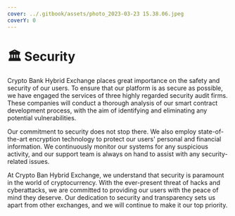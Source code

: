 ```yaml
---
cover: ../.gitbook/assets/photo_2023-03-23 15.38.06.jpeg
coverY: 0
---
```


# 🏛 Security

Crypto Bank Hybrid Exchange places great importance on the safety and security of our users. To ensure that our platform is as secure as possible, we have engaged the services of three highly regarded security audit firms. These companies will conduct a thorough analysis of our smart contract development process, with the aim of identifying and eliminating any potential vulnerabilities.

Our commitment to security does not stop there. We also employ state-of-the-art encryption technology to protect our users' personal and financial information. We continuously monitor our systems for any suspicious activity, and our support team is always on hand to assist with any security-related issues.

At Crypto Ban Hybrid Exchange, we understand that security is paramount in the world of cryptocurrency. With the ever-present threat of hacks and cyberattacks, we are committed to providing our users with the peace of mind they deserve. Our dedication to security and transparency sets us apart from other exchanges, and we will continue to make it our top priority.
